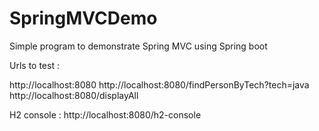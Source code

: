 # SpringMVCDemo
Simple program to demonstrate Spring MVC using Spring boot


Urls to test :

http://localhost:8080
http://localhost:8080/findPersonByTech?tech=java
http://localhost:8080/displayAll

H2 console : http://localhost:8080/h2-console
